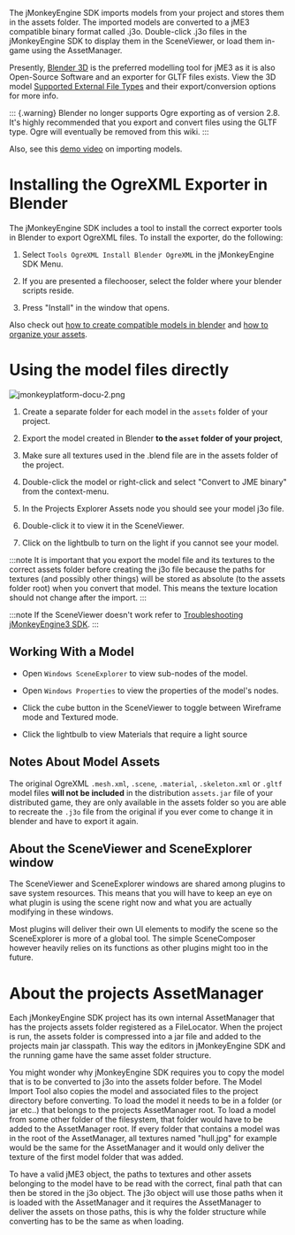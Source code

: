 The jMonkeyEngine SDK imports models from your project and stores them
in the assets folder. The imported models are converted to a jME3
compatible binary format called .j3o. Double-click .j3o files in the
jMonkeyEngine SDK to display them in the SceneViewer, or load them
in-game using the AssetManager.

Presently, [Blender 3D](http://www.blender.org/) is the preferred
modelling tool for jME3 as it is also Open-Source Software and an
exporter for GLTF files exists. View the 3D model [Supported External
File Types](../jme3/features.xml#supported-external-file-types) and
their export/conversion options for more info.

::: {.warning}
Blender no longer supports Ogre exporting as of version 2.8. It's highly
recommended that you export and convert files using the GLTF type. Ogre
will eventually be removed from this wiki.
:::

Also, see this [demo video](http://www.youtube.com/watch?v=nL7woH40i5c)
on importing models.

Installing the OgreXML Exporter in Blender
==========================================

The jMonkeyEngine SDK includes a tool to install the correct exporter
tools in Blender to export OgreXML files. To install the exporter, do
the following:

1.  Select `Tools OgreXML Install Blender OgreXML` in the jMonkeyEngine
    SDK Menu.

2.  If you are presented a filechooser, select the folder where your
    blender scripts reside.

3.  Press "Install" in the window that opens.

Also check out [how to create compatible models in
blender](../jme3/external/blender) and [how to organize your
assets](../jme3/intermediate/multi-media_asset_pipeline).

Using the model files directly
==============================

![jmonkeyplatform-docu-2.png](../sdk/jmonkeyplatform-docu-2.png)

1.  Create a separate folder for each model in the `assets` folder of
    your project.

2.  Export the model created in Blender **to the `asset` folder of your
    project**,

3.  Make sure all textures used in the .blend file are in the assets
    folder of the project.

4.  Double-click the model or right-click and select "Convert to JME
    binary" from the context-menu.

5.  In the Projects Explorer Assets node you should see your model j3o
    file.

6.  Double-click it to view it in the SceneViewer.

7.  Click on the lightbulb to turn on the light if you cannot see your
    model.

:::note
It is important that you export the model file and its textures to the
correct assets folder before creating the j3o file because the paths for
textures (and possibly other things) will be stored as absolute (to the
assets folder root) when you convert that model. This means the texture
location should not change after the import.
:::

:::note
If the SceneViewer doesn't work refer to [Troubleshooting jMonkeyEngine3
SDK](../sdk/troubleshooting).
:::

Working With a Model
--------------------

-   Open `Windows SceneExplorer` to view sub-nodes of the model.

-   Open `Windows Properties` to view the properties of the model's
    nodes.

-   Click the cube button in the SceneViewer to toggle between Wireframe
    mode and Textured mode.

-   Click the lightbulb to view Materials that require a light source

Notes About Model Assets
------------------------

The original OgreXML `.mesh.xml`, `.scene`, `.material`, `.skeleton.xml`
or `.gltf` model files **will not be included** in the distribution
`assets.jar` file of your distributed game, they are only available in
the assets folder so you are able to recreate the `.j3o` file from the
original if you ever come to change it in blender and have to export it
again.

About the SceneViewer and SceneExplorer window
----------------------------------------------

The SceneViewer and SceneExplorer windows are shared among plugins to
save system resources. This means that you will have to keep an eye on
what plugin is using the scene right now and what you are actually
modifying in these windows.

Most plugins will deliver their own UI elements to modify the scene so
the SceneExplorer is more of a global tool. The simple SceneComposer
however heavily relies on its functions as other plugins might too in
the future.

About the projects AssetManager
===============================

Each jMonkeyEngine SDK project has its own internal AssetManager that
has the projects assets folder registered as a FileLocator. When the
project is run, the assets folder is compressed into a jar file and
added to the projects main jar classpath. This way the editors in
jMonkeyEngine SDK and the running game have the same asset folder
structure.

You might wonder why jMonkeyEngine SDK requires you to copy the model
that is to be converted to j3o into the assets folder before. The Model
Import Tool also copies the model and associated files to the project
directory before converting. To load the model it needs to be in a
folder (or jar etc..) that belongs to the projects AssetManager root. To
load a model from some other folder of the filesystem, that folder would
have to be added to the AssetManager root. If every folder that contains
a model was in the root of the AssetManager, all textures named
"hull.jpg" for example would be the same for the AssetManager and it
would only deliver the texture of the first model folder that was added.

To have a valid jME3 object, the paths to textures and other assets
belonging to the model have to be read with the correct, final path that
can then be stored in the j3o object. The j3o object will use those
paths when it is loaded with the AssetManager and it requires the
AssetManager to deliver the assets on those paths, this is why the
folder structure while converting has to be the same as when loading.
